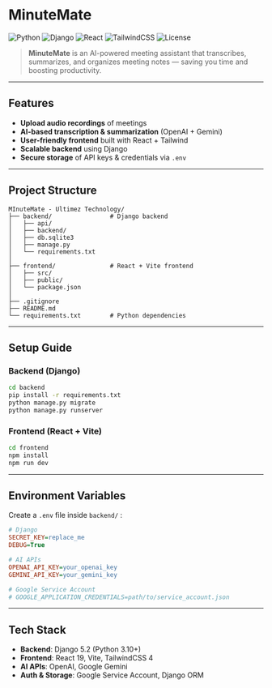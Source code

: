 #  MinuteMate

![Python](https://img.shields.io/badge/Python-3.10-blue?logo=python)
![Django](https://img.shields.io/badge/Django-5.2-green?logo=django)
![React](https://img.shields.io/badge/React-19-61DAFB?logo=react)
![TailwindCSS](https://img.shields.io/badge/TailwindCSS-4-38B2AC?logo=tailwind-css)
![License](https://img.shields.io/badge/license-MIT-lightgrey)

> **MinuteMate** is an AI-powered meeting assistant that transcribes, summarizes, and organizes meeting notes — saving you time and boosting productivity.

---

## Features

*  **Upload audio recordings** of meetings
*  **AI-based transcription & summarization** (OpenAI + Gemini)
*  **User-friendly frontend** built with React + Tailwind
*  **Scalable backend** using Django
*  **Secure storage** of API keys & credentials via `.env`

---

## Project Structure

```plaintext
MInuteMate - Ultimez Technology/
├── backend/                # Django backend
│   ├── api/                
│   ├── backend/            
│   ├── db.sqlite3          
│   ├── manage.py
│   └── requirements.txt
│
├── frontend/               # React + Vite frontend
│   ├── src/                
│   ├── public/
│   └── package.json
│
├── .gitignore
├── README.md
└── requirements.txt        # Python dependencies
```

---

##  Setup Guide

###  Backend (Django)

```bash
cd backend
pip install -r requirements.txt
python manage.py migrate
python manage.py runserver
```

###  Frontend (React + Vite)

```bash
cd frontend
npm install
npm run dev
```

---

##  Environment Variables

Create a `.env` file inside `backend/` :

```ini
# Django
SECRET_KEY=replace_me
DEBUG=True

# AI APIs
OPENAI_API_KEY=your_openai_key
GEMINI_API_KEY=your_gemini_key

# Google Service Account
# GOOGLE_APPLICATION_CREDENTIALS=path/to/service_account.json
```

---

##  Tech Stack

* **Backend**: Django 5.2 (Python 3.10+)
* **Frontend**: React 19, Vite, TailwindCSS 4
* **AI APIs**: OpenAI, Google Gemini
* **Auth & Storage**: Google Service Account, Django ORM

